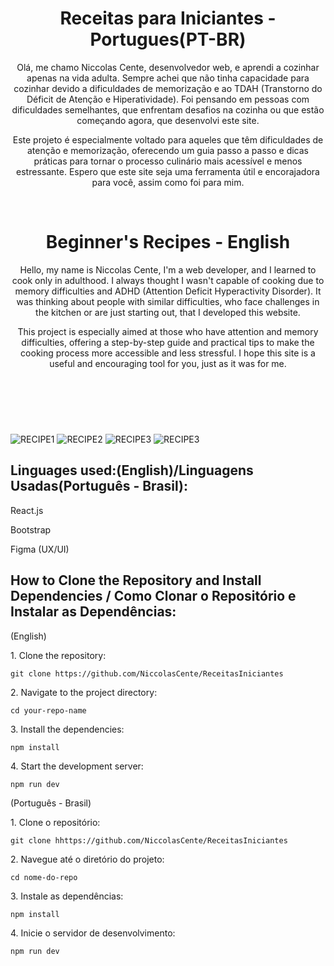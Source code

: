 <header>
  <h1>Receitas para Iniciantes - Portugues(PT-BR)</h1>

  <p>Olá, me chamo Niccolas Cente, desenvolvedor web, e aprendi a cozinhar apenas na vida adulta. Sempre achei que não tinha capacidade para cozinhar devido a dificuldades de memorização e ao TDAH (Transtorno do Déficit de Atenção e Hiperatividade). Foi pensando em pessoas com dificuldades semelhantes, que enfrentam desafios na cozinha ou que estão começando agora, que desenvolvi este site.</p>
  
  <p>Este projeto é especialmente voltado para aqueles que têm dificuldades de atenção e memorização, oferecendo um guia passo a passo e dicas práticas para tornar o processo culinário mais acessível e menos estressante. Espero que este site seja uma ferramenta útil e encorajadora para você, assim como foi para mim.</p>
  <br>

  <h1>Beginner's Recipes - English</h1>

  <p>Hello, my name is Niccolas Cente, I'm a web developer, and I learned to cook only in adulthood. I always thought I wasn't capable of cooking due to memory difficulties and ADHD (Attention Deficit Hyperactivity Disorder). It was thinking about people with similar difficulties, who face challenges in the kitchen or are just starting out, that I developed this website.</p>
  
  <p>This project is especially aimed at those who have attention and memory difficulties, offering a step-by-step guide and practical tips to make the cooking process more accessible and less stressful. I hope this site is a useful and encouraging tool for you, just as it was for me.</p>
  <br>
</header>

<main>
  <div style="display: inline-block;"><br>
    <img align="center" alt="RECIPE1" src="https://github.com/user-attachments/assets/a77e0489-0658-4b91-a3a7-19efea2e1dd4">
  </div> 

  <div style="display: inline-block;"><br>
    <img align="center" alt="RECIPE2" src="https://github.com/user-attachments/assets/dd558326-dd35-4a2a-ad17-f1f9fab23344">
  </div> 

  <div style="display: inline-block;"><br>
    <img align="center" alt="RECIPE3" src="https://github.com/user-attachments/assets/c94ad761-1cdd-46d3-ab7f-1d5415a32e34">

  </div> 

  <div style="display: inline-block;"><br>
    <img align="center" alt="RECIPE3" src="https://github.com/user-attachments/assets/9a8b02b7-15ec-49c0-ba6f-38d89ef1b6db">
  </div> 
</main>

<footer>
  <h2>Linguages used:(English)/Linguagens Usadas(Português - Brasil):</h2>
  <p>React.js</p>
  <p>Bootstrap</p>
  <p>Figma (UX/UI)</p>
  
  <h2>How to Clone the Repository and Install Dependencies / Como Clonar o Repositório e Instalar as Dependências:</h2>
  <p>(English)</p>
  <p>1. Clone the repository:</p>
  <p><code>git clone https://github.com/NiccolasCente/ReceitasIniciantes</code></p>
  <p>2. Navigate to the project directory:</p>
  <p><code>cd your-repo-name</code></p>
  <p>3. Install the dependencies:</p>
  <p><code>npm install</code></p>
  <p>4. Start the development server:</p>
  <p><code>npm run dev</code></p>

  <p>(Português - Brasil)</p>
  <p>1. Clone o repositório:</p>
  <p><code>git clone hhttps://github.com/NiccolasCente/ReceitasIniciantes</code></p>
  <p>2. Navegue até o diretório do projeto:</p>
  <p><code>cd nome-do-repo</code></p>
  <p>3. Instale as dependências:</p>
  <p><code>npm install</code></p>
  <p>4. Inicie o servidor de desenvolvimento:</p>
  <p><code>npm run dev</code></p>
</footer>
